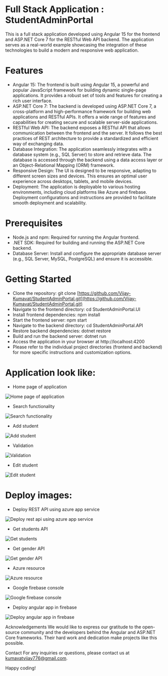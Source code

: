 # Full Stack Application : StudentAdminPortal
This is a full stack application developed using Angular 15 for the frontend and ASP.NET Core 7 for the RESTful Web API backend. The application serves as a real-world example showcasing the integration of these technologies to build a modern and responsive web application.

# Features
  - Angular 15: The frontend is built using Angular 15, a powerful and popular JavaScript framework for building dynamic single-page applications. It provides a robust set of tools and features for creating a rich user interface.
  - ASP.NET Core 7: The backend is developed using ASP.NET Core 7, a cross-platform and high-performance framework for building web applications and RESTful APIs. It offers a wide range of features and capabilities for creating secure and scalable server-side applications.
  - RESTful Web API: The backend exposes a RESTful API that allows communication between the frontend and the server. It follows the best practices of REST architecture to provide a standardized and efficient way of exchanging data.
  - Database Integration: The application seamlessly integrates with a database system (e.g., SQL Server) to store and retrieve data. The database is accessed through the backend using a data access layer or an Object-Relational Mapping (ORM) framework.
  - Responsive Design: The UI is designed to be responsive, adapting to different screen sizes and devices. This ensures an optimal user experience across desktops, tablets, and mobile devices.
  - Deployment: The application is deployable to various hosting environments, including cloud platforms like Azure and firebase. Deployment configurations and instructions are provided to facilitate smooth deployment and scalability.

# Prerequisites
  - Node.js and npm: Required for running the Angular frontend.
  - .NET SDK: Required for building and running the ASP.NET Core backend.
  - Database Server: Install and configure the appropriate database server (e.g., SQL Server, MySQL, PostgreSQL) and ensure it is accessible.

# Getting Started
  - Clone the repository: git clone [https://github.com/Vijay-Kumavat/StudentAdminPortal.git](https://github.com/Vijay-Kumavat/StudentAdminPortal.git)
  - Navigate to the frontend directory: cd StudentAdminPortal.UI
  - Install frontend dependencies: npm install
  - Start the frontend server: npm start
  - Navigate to the backend directory: cd StudentAdminPortal.API
  - Restore backend dependencies: dotnet restore
  - Build and run the backend server: dotnet run
  - Access the application in your browser at http://localhost:4200
  - Please refer to the individual project directories (frontend and backend) for more specific instructions and customization options.

# Application look like:
  - Home page of application
  
![Home page of application](https://github.com/Vijay-Kumavat/StudentAdminPortal/blob/main/Images/Screenshot_3.png)
  - Search functionality
  
![Search functionality](https://github.com/Vijay-Kumavat/StudentAdminPortal/blob/main/Images/Screenshot_5.png)
  - Add student
  
![Add student](https://github.com/Vijay-Kumavat/StudentAdminPortal/blob/main/Images/Screenshot_9.png)
  - Validation
  
![Validation](https://github.com/Vijay-Kumavat/StudentAdminPortal/blob/main/Images/Screenshot_7.png)
  - Edit student
  
![Edit student](https://github.com/Vijay-Kumavat/StudentAdminPortal/blob/main/Images/Screenshot_10.png)

# Deploy images:
  - Deploy REST API using azure app service
  
![Deploy rest api using azure app service](https://github.com/Vijay-Kumavat/StudentAdminPortal/blob/main/Images/download.png)
  - Get students API
  
![Get students](https://github.com/Vijay-Kumavat/StudentAdminPortal/blob/main/Images/Screenshot_2.png)
  - Get gender API
  
![Get gender API](https://github.com/Vijay-Kumavat/StudentAdminPortal/blob/main/Images/Screenshot_1.png)
  - Azure resource
  
![Azure resource](https://github.com/Vijay-Kumavat/StudentAdminPortal/blob/main/Images/Screenshot_11.png)
  - Google firebase console

![Google firebase console](https://github.com/Vijay-Kumavat/StudentAdminPortal/blob/main/Images/Screenshot_4.png)
  - Deploy angular app in firebase

![Deploy angular app in firebase](https://github.com/Vijay-Kumavat/StudentAdminPortal/blob/main/Images/Screenshot_12.png)



Acknowledgements
We would like to express our gratitude to the open-source community and the developers behind the Angular and ASP.NET Core frameworks. Their hard work and dedication make projects like this possible.

Contact
For any inquiries or questions, please contact us at kumavatvijay776@gmail.com.

Happy coding!
